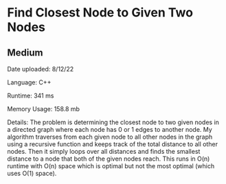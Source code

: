 
# Find Closest Node to Given Two Nodes

## Medium

Date uploaded: 8/12/22

Language: C++

Runtime: 341 ms

Memory Usage: 158.8 mb

Details: The problem is determining the closest node to two given nodes in a directed graph where each node has 0 or 1 edges to another node. My algorithm traverses from each given node to all other nodes in the graph using a recursive function and keeps track of the total distance to all other nodes. Then it simply loops over all distances and finds the smallest distance to a node that both of the given nodes reach. This runs in O(n) runtime with O(n) space which is optimal but not the most optimal (which uses O(1) space).
